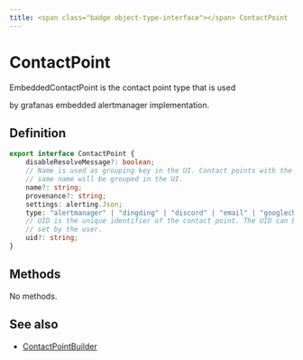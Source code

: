 ```yaml
---
title: <span class="badge object-type-interface"></span> ContactPoint
---
```

# <span class="badge object-type-interface"></span> ContactPoint

EmbeddedContactPoint is the contact point type that is used

by grafanas embedded alertmanager implementation.

## Definition

```typescript
export interface ContactPoint {
	disableResolveMessage?: boolean;
	// Name is used as grouping key in the UI. Contact points with the
	// same name will be grouped in the UI.
	name?: string;
	provenance?: string;
	settings: alerting.Json;
	type: "alertmanager" | "dingding" | "discord" | "email" | "googlechat" | "kafka" | "line" | "opsgenie" | "pagerduty" | "pushover" | "sensugo" | "slack" | "teams" | "telegram" | "threema" | "victorops" | "webhook" | "wecom";
	// UID is the unique identifier of the contact point. The UID can be
	// set by the user.
	uid?: string;
}

```
## Methods

No methods.
## See also

 * <span class="badge builder"></span> [ContactPointBuilder](./builder-ContactPointBuilder.md)
